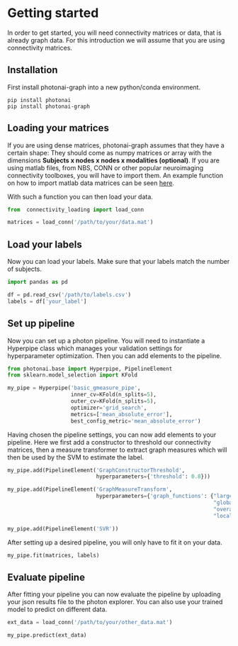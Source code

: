 # Getting started

In order to get started, you will need connectivity matrices or data, that is already graph data. For this introduction we will assume that you are using connectivity matrices.

## Installation

First install photonai-graph into a new python/conda environment.

```
pip install photonai
pip install photonai-graph
```

## Loading your matrices

If you are using dense matrices, photonai-graph assumes that they have a certain shape: They should come as numpy matrices or array with the dimensions **Subjects x nodes x nodes x modalities (optional)**. If you are using matlab files, from NBS, CONN or other popular neuroimaging connectivity toolboxes, you will have to import them. An example function on how to import matlab data matrices can be seen [here](https://github.com/BenisFarmen/connectivity_loading/blob/master/load_functions.py). 

With such a function you can then load your data.

```python
from  connectivity_loading import load_conn

matrices = load_conn('/path/to/your/data.mat')
```

## Load your labels

Now you can load your labels. Make sure that your labels match the number of subjects.

```python
import pandas as pd

df = pd.read_csv('/path/to/labels.csv')
labels = df['your_label']
```

## Set up pipeline

Now you can set up a photon pipeline. You will need to instantiate a Hyperpipe class which manages your validation settings for hyperparameter optimization. Then you can add elements to the pipeline.

```python
from photonai.base import Hyperpipe, PipelineElement
from sklearn.model_selection import KFold

my_pipe = Hyperpipe('basic_gmeasure_pipe',
                    inner_cv=KFold(n_splits=5),
                    outer_cv=KFold(n_splits=5),
                    optimizer='grid_search',
                    metrics=['mean_absolute_error'],
                    best_config_metric='mean_absolute_error')
```

Having chosen the pipeline settings, you can now add elements to your pipeline. Here we first add a constructor to threshold our connectivity matrices, then a measure transformer to extract graph measures which will then be used by the SVM to estimate the label.

```python
my_pipe.add(PipelineElement('GraphConstructorThreshold',
                            hyperparameters={'threshold': 0.8}))

my_pipe.add(PipelineElement('GraphMeasureTransform',
                            hyperparameters={'graph_functions': {"large_clique_size": {},
                                                                 "global_efficiency": {},
                                                                 "overall_reciprocity": {},
                                                                 "local_efficiency": {}}}))

my_pipe.add(PipelineElement('SVR'))
```

After setting up a desired pipeline, you will only have to fit it on your data.

```python
my_pipe.fit(matrices, labels)
```

## Evaluate pipeline

After fitting your pipeline you can now evaluate the pipeline by uploading your json results file to the photon explorer. You can also use your trained model to predict on different data.

```python
ext_data = load_conn('/path/to/your/other_data.mat')

my_pipe.predict(ext_data)
```

